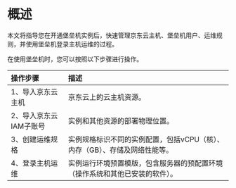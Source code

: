 # 概述

本文将指导您在开通堡垒机实例后，快速管理京东云主机、堡垒机用户、运维规则，并使用堡垒机登录主机运维的过程。

在使用堡垒机时，您可以按照以下步骤进行操作。

操作步骤|描述
:---|:---
1、导入京东云主机| 京东云上的云主机资源。
2、导入京东云IAM子账号|实例和其他资源的部署物理位置。
3、创建运维规格|实例规格标识不同的实例配置，包括vCPU（核）、内存（GB）、存储及网络性能等。
4、登录主机运维|实例运行环境预置模版，包含服务器的预配置环境（操作系统和其他已安装的软件）。
